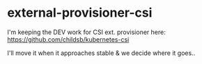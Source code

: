 # external-provisioner-csi

I'm keeping the DEV work for CSI ext. provisioner here: https://github.com/childsb/kubernetes-csi

I'll move it when it approaches stable & we decide where it goes..  
